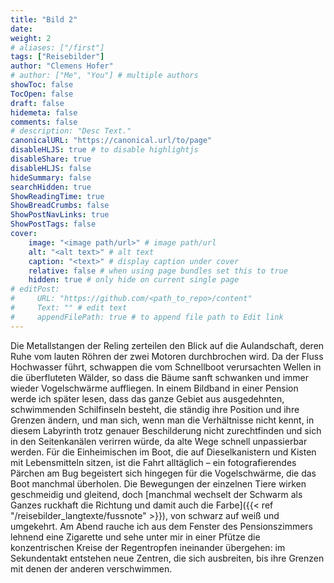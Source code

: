 ```yaml
---
title: "Bild 2"
date: 
weight: 2
# aliases: ["/first"]
tags: ["Reisebilder"]
author: "Clemens Hofer"
# author: ["Me", "You"] # multiple authors
showToc: false
TocOpen: false
draft: false
hidemeta: false
comments: false
# description: "Desc Text."
canonicalURL: "https://canonical.url/to/page"
disableHLJS: true # to disable highlightjs
disableShare: true
disableHLJS: false
hideSummary: false
searchHidden: true
ShowReadingTime: true
ShowBreadCrumbs: false
ShowPostNavLinks: true
ShowPostTags: false
cover:
    image: "<image path/url>" # image path/url
    alt: "<alt text>" # alt text
    caption: "<text>" # display caption under cover
    relative: false # when using page bundles set this to true
    hidden: true # only hide on current single page
# editPost:
#     URL: "https://github.com/<path_to_repo>/content"
#     Text: "" # edit text
#     appendFilePath: true # to append file path to Edit link
---
```


Die Metallstangen der Reling zerteilen den Blick auf die Aulandschaft, deren Ruhe vom lauten Röhren der zwei Motoren durchbrochen wird. Da der Fluss Hochwasser führt, schwappen die vom Schnellboot verursachten Wellen in die überfluteten Wälder, so dass die Bäume sanft schwanken und immer wieder Vogelschwärme auffliegen. In einem Bildband in einer Pension werde ich später lesen, dass das ganze Gebiet aus ausgedehnten, schwimmenden Schilfinseln besteht, die ständig ihre Position und ihre Grenzen ändern, und man sich, wenn man die Verhältnisse nicht kennt, in diesem Labyrinth trotz genauer Beschilderung nicht zurechtfinden und sich in den Seitenkanälen verirren würde, da alte Wege schnell unpassierbar werden. Für die Einheimischen im Boot, die auf Dieselkanistern und Kisten mit Lebensmitteln sitzen, ist die Fahrt alltäglich – ein fotografierendes Pärchen am Bug begeistert sich hingegen für die Vogelschwärme, die das Boot manchmal überholen. Die Bewegungen der einzelnen Tiere wirken geschmeidig und gleitend, doch [manchmal wechselt der Schwarm als Ganzes ruckhaft die Richtung und damit auch die Farbe]({{< ref "/reisebilder_langtexte/fussnote" >}}), von schwarz auf weiß und umgekehrt. Am Abend rauche ich aus dem Fenster des Pensionszimmers lehnend eine Zigarette und sehe unter mir in einer Pfütze die konzentrischen Kreise der Regentropfen ineinander übergehen: im Sekundentakt entstehen neue Zentren, die sich ausbreiten, bis ihre Grenzen mit denen der anderen verschwimmen.